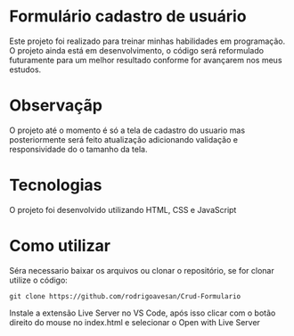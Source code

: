 # Formulário cadastro de usuário

Este projeto foi realizado para treinar minhas habilidades em programação. O projeto ainda  está em desenvolvimento, o código será reformulado futuramente para um melhor resultado conforme for avançarem nos meus estudos.

# Observaçãp
O projeto até o momento é só a tela de cadastro do usuario mas posteriormente será feito atualização adicionando validação e responsividade do o tamanho da tela.

# Tecnologias
O projeto foi desenvolvido utilizando HTML, CSS e JavaScript

# Como utilizar

Séra necessario baixar os arquivos ou clonar o repositório, se for clonar utilize o código:

```
git clone https://github.com/rodrigoavesan/Crud-Formulario 
```


Instale a extensão Live Server no VS Code, após isso clicar com o botão direito do mouse no index.html e selecionar o Open with Live Server 
